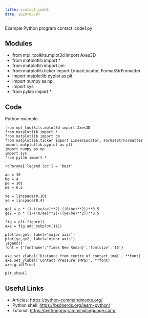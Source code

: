 ```yaml
---
title: contact_code1
date: 2020-05-07
---
```

Example Python program contact_code1.py

## Modules

* from mpl_toolkits.mplot3d import Axes3D
* from matplotlib import *
* from matplotlib import cm
* from matplotlib.ticker import LinearLocator, FormatStrFormatter
* import matplotlib.pyplot as plt
* import numpy as np
* import sys
* from pylab import *

## Code

Python example

    from mpl_toolkits.mplot3d import Axes3D
    from matplotlib import *
    from matplotlib import cm
    from matplotlib.ticker import LinearLocator, FormatStrFormatter
    import matplotlib.pyplot as plt
    import numpy as np
    import sys
    from pylab import *
     
    rcParams['legend.loc'] = 'best'
     
    ae = 10
    be = 4
    pe = 101
    ne = 0.5
     
    xe = linspace(0,10)
    ye = linspace(0,4)
     
    ge1 = p * (1-((xe/ae)**2)-((0/be)**2))**0.5
    ge2 = p * (1-((0/ae)**2)-((ye/be)**2))**0.5
     
    fig = plt.figure()
    axe = fig.add_subplot(111)
     
    plot(xe,ge1, label='major axis')
    plot(ye,ge2, label='minor axis')
    legend()
    font = {'fontname':'Times New Roman}','fontsize':'16'}
     
    axe.set_xlabel('Distance from centre of contact (mm)', **font)
    axe.set_ylabel('Contact Pressure (MPa)', **font)
    axe.grid(True)
     
    plt.show()

## Useful Links

- Articles: https://python-commandments.org/
- Python shell: https://bsdnerds.org/learn-python/
- Tutorial: https://pythonprogramminglanguage.com/
